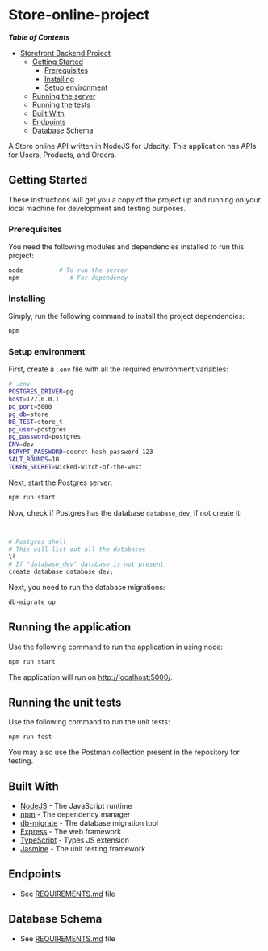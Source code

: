 # Store-online-project
___Table of Contents___

- [Storefront Backend Project](#storefront-backend-project)
  - [Getting Started](#getting-started)
    - [Prerequisites](#prerequisites)
    - [Installing](#installing)
    - [Setup environment](#setup-environment)
  - [Running the server](#running-the-application)
  - [Running the tests](#running-the-unit-tests)
  - [Built With](#built-with)
  - [Endpoints](#endpoints)
  - [Database Schema](#database-schema)


A Store online API written in NodeJS for Udacity. This application has APIs for Users, Products, and Orders.
## Getting Started

These instructions will get you a copy of the project up and running on your local machine for development and testing
purposes.
### Prerequisites

You need the following modules and dependencies installed to run this project:

```bash
node          # To run the server
npm              # For dependency
```
### Installing

Simply, run the following command to install the project dependencies:

```bash
npm
```
### Setup environment

First, create a `.env` file with all the required environment variables:

```bash
# .env
POSTGRES_DRIVER=pg
host=127.0.0.1
pg_port=5000
pg_db=store
DB_TEST=store_t
pg_user=postgres
pg_password=postgres
ENV=dev
BCRYPT_PASSWORD=secret-hash-password-123
SALT_ROUNDS=10
TOKEN_SECRET=wicked-witch-of-the-west
```

Next, start the Postgres server:

```bash
npm run start
```

Now, check if Postgres has the database `database_dev`, if not create it:

```bash


# Postgres shell
# This will list out all the databases
\l
# If "database_dev" database is not present
create database database_dev; 
```

Next, you need to run the database migrations:

```bash
db-migrate up
```
## Running the application

Use the following command to run the application in using node:

```bash
npm run start
```

The application will run on <http://localhost:5000/>.
## Running the unit tests

Use the following command to run the unit tests:

```bash
npm run test
```

You may also use the Postman collection present in the repository for testing.
## Built With

- [NodeJS](https://nodejs.org/) - The JavaScript runtime
- [npm](https://npm.com/) - The dependency manager
- [db-migrate](https://db-migrate.readthedocs.io/en/latest/) - The database migration tool
- [Express](https://expressjs.com) - The web framework
- [TypeScript](https://www.typescriptlang.org/) - Types JS extension
- [Jasmine](https://jasmine.github.io/) - The unit testing framework
## Endpoints

- See [REQUIREMENTS.md](./REQUIREMENTS.md) file


## Database Schema

 - See [REQUIREMENTS.md](./REQUIREMENTS.md) file

